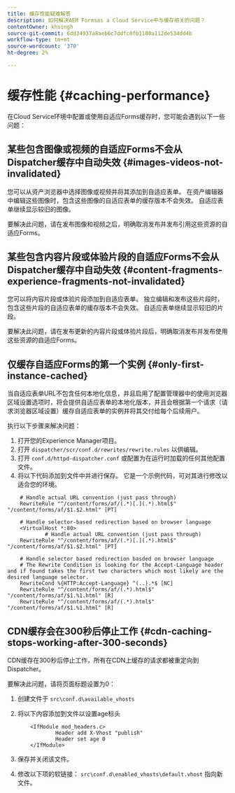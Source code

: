 ```yaml
---
title: 缓存性能疑难解答
description: 如何解决AEM Formsas a Cloud Service中与缓存相关的问题？
contentOwner: khsingh
source-git-commit: 6dd34937a8aeb6c7ddfc0fb1180a112de534dd4b
workflow-type: tm+mt
source-wordcount: '370'
ht-degree: 2%

---
```


# 缓存性能 {#caching-performance}

在Cloud Service环境中配置或使用自适应Forms缓存时，您可能会遇到以下一些问题：

## 某些包含图像或视频的自适应Forms不会从Dispatcher缓存中自动失效 {#images-videos-not-invalidated}

您可以从资产浏览器中选择图像或视频并将其添加到自适应表单。 在资产编辑器中编辑这些图像时，包含这些图像的自适应表单的缓存版本不会失效。 自适应表单继续显示较旧的图像。

要解决此问题，请在发布图像和视频之后，明确取消发布并发布引用这些资源的自适应Forms。

## 某些包含内容片段或体验片段的自适应Forms不会从Dispatcher缓存中自动失效 {#content-fragments-experience-fragments-not-invalidated}

您可以将内容片段或体验片段添加到自适应表单。 独立编辑和发布这些片段时，包含这些片段的自适应表单的缓存版本不会失效。 自适应表单继续显示较旧的片段。

要解决此问题，请在发布更新的内容片段或体验片段后，明确取消发布并发布使用这些资源的自适应Forms。

## 仅缓存自适应Forms的第一个实例 {#only-first-instance-cached}

当自适应表单URL不包含任何本地化信息，并且启用了配置管理器中的使用浏览器区域设置选项时，将会提供自适应表单的本地化版本，并且会根据第一个请求（请求浏览器区域设置）缓存自适应表单的实例并将其交付给每个后续用户。

执行以下步骤来解决问题：

1. 打开您的Experience Manager项目。
1. 打开 `dispatcher/scr/conf.d/rewrites/rewrite.rules` 以供编辑。
1. 打开 `conf.d/httpd-dispatcher.conf` 或配置为在运行时加载的任何其他配置文件。
1. 将以下代码添加到文件中并进行保存。 它是一个示例代码，可对其进行修改以适合您的环境。

```shellscript
    # Handle actual URL convention (just pass through)
    RewriteRule "^/content/forms/af/(.*)[.](.*).html$" "/content/forms/af/$1.$2.html" [PT]
    
    # Handle selector-based redirection based on browser language
    <VirtualHost *:80>
            # Handle actual URL convention (just pass through)
    RewriteRule "^/content/forms/af/(.*)[.](.*).html$" "/content/forms/af/$1.$2.html" [PT]

    # Handle selector based redirection basded on browser language
    # The Rewrite Condition is looking for the Accept-Language header and if found takes the first two characters which most likely are the desired language selector.
    RewriteCond %{HTTP:Accept-Language} ^(..).*$ [NC]
    RewriteRule "^/content/forms/af/(.*).html$" "/content/forms/af/$1.%1.html" [R]
    RewriteRule "^/content/forms/af/(.*).html$" "/content/forms/af/$1.%1.html" [R]
```

## CDN缓存会在300秒后停止工作 {#cdn-caching-stops-working-after-300-seconds}

CDN缓存在300秒后停止工作，所有在CDN上缓存的请求都被重定向到Dispatcher。

要解决此问题，请将页面标题设置为0：

1. 创建文件于 `src\conf.d\available_vhosts`

1. 将以下内容添加到文件以设置age标头

   ```shellscript
       <IfModule mod_headers.c>
               Header add X-Vhost "publish"
               Header set age 0
       </IfModule>
   ```

1. 保存并关闭该文件。
1. 修改以下项的软链接： `src\conf.d\enabled_vhosts\default.vhost` 指向新文件。
